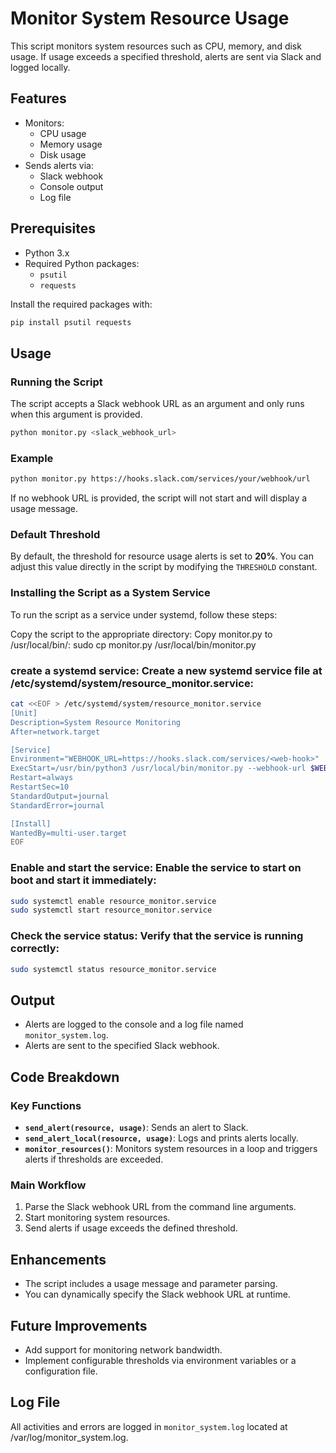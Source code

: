 # Monitor System Resource Usage

This script monitors system resources such as CPU, memory, and disk usage. If usage exceeds a specified threshold, alerts are sent via Slack and logged locally.

## Features
- Monitors:
  - CPU usage
  - Memory usage
  - Disk usage
- Sends alerts via:
  - Slack webhook
  - Console output
  - Log file

## Prerequisites
- Python 3.x
- Required Python packages:
  - `psutil`
  - `requests`

Install the required packages with:
```bash
pip install psutil requests
```

## Usage

### Running the Script
The script accepts a Slack webhook URL as an argument and only runs when this argument is provided.

```bash
python monitor.py <slack_webhook_url>
```

### Example
```bash
python monitor.py https://hooks.slack.com/services/your/webhook/url
```

If no webhook URL is provided, the script will not start and will display a usage message.

### Default Threshold
By default, the threshold for resource usage alerts is set to **20%**. You can adjust this value directly in the script by modifying the `THRESHOLD` constant.

### Installing the Script as a System Service

To run the script as a service under systemd, follow these steps:

Copy the script to the appropriate directory: Copy monitor.py to /usr/local/bin/:
sudo cp monitor.py /usr/local/bin/monitor.py
### create a systemd service: Create a new systemd service file at /etc/systemd/system/resource_monitor.service:

```bash
cat <<EOF > /etc/systemd/system/resource_monitor.service
[Unit]
Description=System Resource Monitoring
After=network.target

[Service]
Environment="WEBHOOK_URL=https://hooks.slack.com/services/<web-hook>"
ExecStart=/usr/bin/python3 /usr/local/bin/monitor.py --webhook-url $WEBHOOK_URL
Restart=always
RestartSec=10
StandardOutput=journal
StandardError=journal

[Install]
WantedBy=multi-user.target
EOF
```

### Enable and start the service: Enable the service to start on boot and start it immediately:
```bash
sudo systemctl enable resource_monitor.service
sudo systemctl start resource_monitor.service
```
### Check the service status: Verify that the service is running correctly:

```bash
sudo systemctl status resource_monitor.service
```

## Output
- Alerts are logged to the console and a log file named `monitor_system.log`.
- Alerts are sent to the specified Slack webhook.

## Code Breakdown
### Key Functions
- **`send_alert(resource, usage)`**: Sends an alert to Slack.
- **`send_alert_local(resource, usage)`**: Logs and prints alerts locally.
- **`monitor_resources()`**: Monitors system resources in a loop and triggers alerts if thresholds are exceeded.

### Main Workflow
1. Parse the Slack webhook URL from the command line arguments.
2. Start monitoring system resources.
3. Send alerts if usage exceeds the defined threshold.

## Enhancements
- The script includes a usage message and parameter parsing.
- You can dynamically specify the Slack webhook URL at runtime.

## Future Improvements
- Add support for monitoring network bandwidth.
- Implement configurable thresholds via environment variables or a configuration file.

## Log File
All activities and errors are logged in `monitor_system.log` located at /var/log/monitor_system.log.


